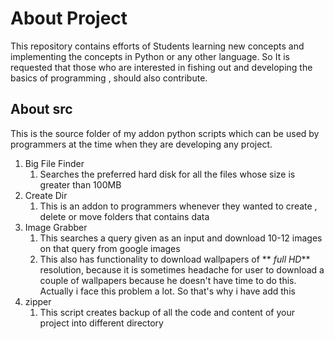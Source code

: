 # About Project
This repository contains efforts of Students learning new concepts and implementing the concepts in Python or any other language.
So It is requested that those who are interested in fishing out and developing the basics of programming , should also contribute.
## About src
This is the source folder of my addon python scripts which can be used by programmers at the time when they are developing any project.

1. Big File Finder
	1. Searches the preferred hard disk for all the files whose size is greater than 100MB
2. Create Dir
	1. This is an addon to programmers whenever they wanted to create , delete or move folders that contains data
3. Image Grabber
	1. This searches a query given as an input and download 10-12 images on that query from google images
	2. This also has functionality to download wallpapers of    **   _full HD_** resolution, because it is
	sometimes headache for user to download a couple of wallpapers because he doesn't have time to do this.
	Actually i face this problem a lot. So that's why i have add this
4. zipper
	1. This script creates backup of all the code and content of your project into different directory